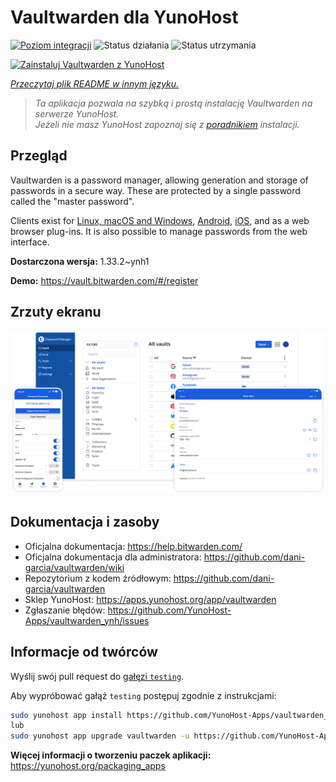 <!--
To README zostało automatycznie wygenerowane przez <https://github.com/YunoHost/apps/tree/master/tools/readme_generator>
Nie powinno być ono edytowane ręcznie.
-->

# Vaultwarden dla YunoHost

[![Poziom integracji](https://apps.yunohost.org/badge/integration/vaultwarden)](https://ci-apps.yunohost.org/ci/apps/vaultwarden/)
![Status działania](https://apps.yunohost.org/badge/state/vaultwarden)
![Status utrzymania](https://apps.yunohost.org/badge/maintained/vaultwarden)

[![Zainstaluj Vaultwarden z YunoHost](https://install-app.yunohost.org/install-with-yunohost.svg)](https://install-app.yunohost.org/?app=vaultwarden)

*[Przeczytaj plik README w innym języku.](./ALL_README.md)*

> *Ta aplikacja pozwala na szybką i prostą instalację Vaultwarden na serwerze YunoHost.*  
> *Jeżeli nie masz YunoHost zapoznaj się z [poradnikiem](https://yunohost.org/install) instalacji.*

## Przegląd

Vaultwarden is a password manager, allowing generation and storage of passwords in a secure way. These are protected by a single password called the "master password".

Clients exist for [Linux, macOS and Windows](https://bitwarden.com/#download), [Android](https://play.google.com/store/apps/details?id=com.x8bit.bitwarden), [iOS](https://itunes.apple.com/app/bitwarden-free-password-manager/id1137397744?mt=8), and as a web browser plug-ins. It is also possible to manage passwords from the web interface.


**Dostarczona wersja:** 1.33.2~ynh1

**Demo:** <https://vault.bitwarden.com/#/register>

## Zrzuty ekranu

![Zrzut ekranu z Vaultwarden](./doc/screenshots/screenshot.png)

## Dokumentacja i zasoby

- Oficjalna dokumentacja: <https://help.bitwarden.com/>
- Oficjalna dokumentacja dla administratora: <https://github.com/dani-garcia/vaultwarden/wiki>
- Repozytorium z kodem źródłowym: <https://github.com/dani-garcia/vaultwarden>
- Sklep YunoHost: <https://apps.yunohost.org/app/vaultwarden>
- Zgłaszanie błędów: <https://github.com/YunoHost-Apps/vaultwarden_ynh/issues>

## Informacje od twórców

Wyślij swój pull request do [gałęzi `testing`](https://github.com/YunoHost-Apps/vaultwarden_ynh/tree/testing).

Aby wypróbować gałąź `testing` postępuj zgodnie z instrukcjami:

```bash
sudo yunohost app install https://github.com/YunoHost-Apps/vaultwarden_ynh/tree/testing --debug
lub
sudo yunohost app upgrade vaultwarden -u https://github.com/YunoHost-Apps/vaultwarden_ynh/tree/testing --debug
```

**Więcej informacji o tworzeniu paczek aplikacji:** <https://yunohost.org/packaging_apps>
